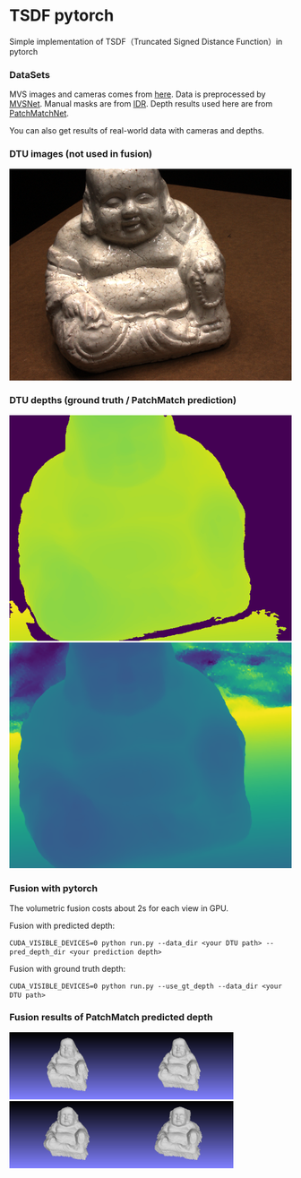 # TSDF pytorch
Simple implementation of TSDF（Truncated Signed Distance Function）in pytorch

### DataSets

MVS images and cameras comes from [here](http://roboimagedata.compute.dtu.dk/?page_id=36). Data is preprocessed by [MVSNet](https://github.com/YoYo000/MVSNet). Manual masks are from [IDR](https://github.com/lioryariv/idr). Depth results used here are from [PatchMatchNet](https://github.com/FangjinhuaWang/PatchmatchNet).

You can also get results of real-world data with cameras and depths. 

### DTU images (not used in fusion)

![img](./assets/img.png)

### DTU depths (ground truth / PatchMatch prediction)

![depth1](./assets/depth.png) ![depth2](./assets/depth2.png)

### Fusion with pytorch

The volumetric fusion costs about 2s for each view in GPU.

Fusion with predicted depth:
```
CUDA_VISIBLE_DEVICES=0 python run.py --data_dir <your DTU path> --pred_depth_dir <your prediction depth>
```

Fusion with ground truth depth:
```
CUDA_VISIBLE_DEVICES=0 python run.py --use_gt_depth --data_dir <your DTU path>
```

### Fusion results of PatchMatch predicted depth

[comment]: <> (1 view![1view]&#40;./assets/snapshot01.png&#41;)

[comment]: <> (2 views![2view]&#40;./assets/snapshot02.png&#41;)

[comment]: <> (4 views![4view]&#40;./assets/snapshot03.png&#41;)

[comment]: <> (8 views![8view]&#40;./assets/snapshot04.png&#41;)

<img src="https://github.com/ewrfcas/TSDF_pytorch/blob/main/assets/snapshot01.png" width="200"/><img src="https://github.com/ewrfcas/TSDF_pytorch/blob/main/assets/snapshot02.png" width="200"/><img src="https://github.com/ewrfcas/TSDF_pytorch/blob/main/assets/snapshot03.png" width="200"/><img src="https://github.com/ewrfcas/TSDF_pytorch/blob/main/assets/snapshot04.png" width="200"/>




